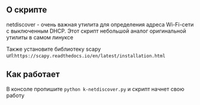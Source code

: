 ## О скрипте

netdiscover - очень важная утилита для определения адреса Wi-Fi-сети с выключенным DHCP. Этот скрипт небольшой аналог оригинальной утилиты в самом линуксе

Также установите библиотеку scapy url:`https://scapy.readthedocs.io/en/latest/installation.html`

## Как работает

В консоле пропишите `python k-netdiscover.py` и скрипт начнет свою работу
